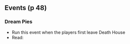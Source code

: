 ## Events (p 48)
### Dream Pies
- Run this event when the players first leave Death House
- Read:
	>